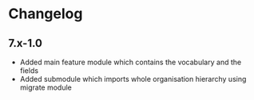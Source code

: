 # Changelog

## 7.x-1.0
* Added main feature module which contains the vocabulary and the fields
* Added submodule which imports whole organisation hierarchy using migrate module
